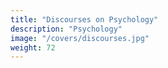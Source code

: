 ```yaml
---
title: "Discourses on Psychology"
description: "Psychology"
image: "/covers/discourses.jpg"
weight: 72
---
```

